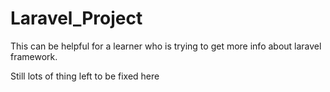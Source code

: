 # Laravel_Project

This can be helpful for a learner who is trying to get more info about laravel framework.

Still lots of thing left to be fixed here 

